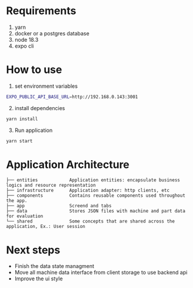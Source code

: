 # Requirements

1. yarn
2. docker or a postgres database
3. node 18.3
4. expo cli

# How to use

1. set environment variables

```sh
EXPO_PUBLIC_API_BASE_URL=http://192.168.0.143:3001
```

2. install dependencies

```sh
yarn install
```

3. Run application

```sh
yarn start
```

# Application Architecture

```
├── entities            Application entities: encapsulate business logics and resource representation
├── infrastructure      Application adapter: http clients, etc
├── components          Contains reusable components used throughout the app.
├── app                 Screend and tabs
├── data                Stores JSON files with machine and part data for evaluation
└── shared              Some concepts that are shared across the application, Ex.: User session
```

# Next steps
- Finish the data state managment
- Move all machine data interface from client storage to use backend api
- Improve the ui style
